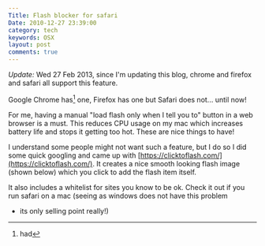 ```yaml
---
Title: Flash blocker for safari
Date: 2010-12-27 23:39:00
category: tech
keywords: OSX
layout: post
comments: true
---
```




*Update:* Wed 27 Feb 2013, since I'm updating this blog, chrome and firefox and safari all support this feature. 


Google Chrome has[^1] one, Firefox has one but Safari does not... until
now!

For me, having a manual "load flash only when I tell you to" button in a
web browser is a must. This reduces CPU usage on my mac which increases
battery life and stops it getting too hot. These are nice things to
have!

I understand some people might not want such a feature, but I do so I
did some quick googling and came up with [https://clicktoflash.com/](https://clicktoflash.com/).
It creates a nice smooth looking flash image (shown below) which you
click to add the flash item itself.

It also includes a whitelist for sites you know to be ok. Check it out
if you run safari on a mac (seeing as windows does not have this problem
- its only selling point really!)

[^1]: had
